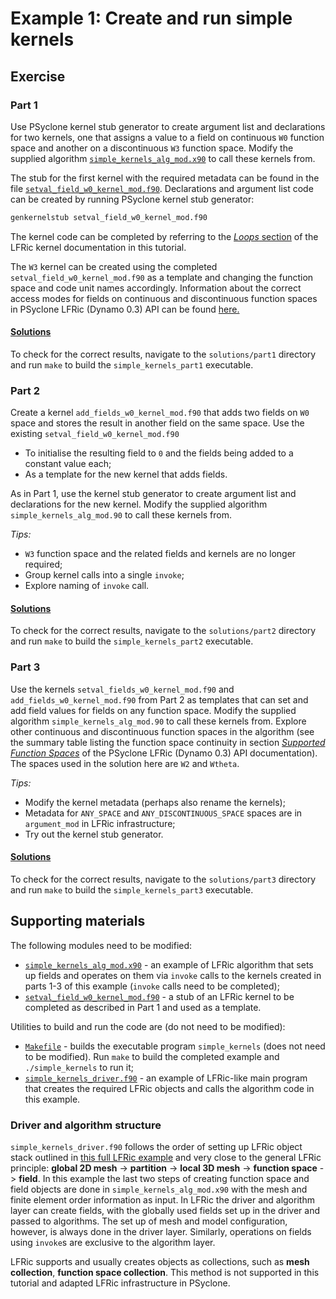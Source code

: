 # Example 1: Create and run simple kernels

## Exercise

### Part 1

Use PSyclone kernel stub generator to create argument list and
declarations for two kernels, one that assigns a value to a field on
continuous `W0` function space and another on a discontinuous `W3`
function space. Modify the supplied algorithm
[`simple_kernels_alg_mod.x90`](simple_kernels_alg_mod.x90) to call
these kernels from.

The stub for the first kernel with the required metadata can be found
in the file [`setval_field_w0_kernel_mod.f90`](
setval_field_w0_kernel_mod.f90). Declarations and argument
list code can be created by running PSyclone kernel stub generator:

```bash
genkernelstub setval_field_w0_kernel_mod.f90
```

The kernel code can be completed by referring to the [*Loops* section](
../background/LFRic_kernel.md#loops) of the LFRic kernel documentation in
this tutorial.

The `W3` kernel can be created using the completed
`setval_field_w0_kernel_mod.f90` as a template and changing the function
space and code unit names accordingly. Information about the correct
access modes for fields on continuous and discontinuous function spaces
in PSyclone LFRic (Dynamo 0.3) API can be found [here.](
https://psyclone.readthedocs.io/en/stable/dynamo0p3.html#valid-access-modes)

#### [Solutions](solutions/part1)

To check for the correct results, navigate to the `solutions/part1`
directory and run `make` to build the `simple_kernels_part1` executable.

### Part 2

Create a kernel `add_fields_w0_kernel_mod.f90` that adds two fields on
`W0` space and stores the result in another field on the same space. Use
the existing `setval_field_w0_kernel_mod.f90`
* To initialise the resulting field to `0` and the fields being added
  to a constant value each;
* As a template for the new kernel that adds fields.

As in Part 1, use the kernel stub generator to create argument list
and declarations for the new kernel. Modify the supplied algorithm
`simple_kernels_alg_mod.90` to call these kernels from.

*Tips:*
* `W3` function space and the related fields and kernels are no
  longer required;
* Group kernel calls into a single `invoke`;
* Explore naming of `invoke` call.

#### [Solutions](solutions/part2)

To check for the correct results, navigate to the `solutions/part2`
directory and run `make` to build the `simple_kernels_part2` executable.

### Part 3

Use the kernels `setval_fields_w0_kernel_mod.f90` and
`add_fields_w0_kernel_mod.f90` from Part 2 as templates that can set and
add field values for fields on any function space. Modify the supplied
algorithm `simple_kernels_alg_mod.90` to call these kernels from. Explore other
continuous and discontinuous function spaces in the algorithm (see the
summary table listing the function space continuity in section
[*Supported Function Spaces*](
https://psyclone.readthedocs.io/en/stable/dynamo0p3.html#supported-function-spaces)
of the PSyclone LFRic (Dynamo 0.3) API documentation). The spaces used in
the solution here are `W2` and `Wtheta`.

*Tips:*

* Modify the kernel metadata (perhaps also rename the kernels);
* Metadata for `ANY_SPACE` and `ANY_DISCONTINUOUS_SPACE` spaces are
  in `argument_mod` in LFRic infrastructure;
* Try out the kernel stub generator.

#### [Solutions](solutions/part3)

To check for the correct results, navigate to the `solutions/part3`
directory and run `make` to build the `simple_kernels_part3` executable.

## Supporting materials

The following modules need to be modified:

* [`simple_kernels_alg_mod.x90`](simple_kernels_alg_mod.x90) - an example
  of LFRic algorithm that sets up fields and operates on them via `invoke`
  calls to the kernels created in parts 1-3 of this example (`invoke`
  calls need to be completed);
* [`setval_field_w0_kernel_mod.f90`](setval_field_w0_kernel_mod.f90) - a
  stub of an LFRic kernel to be completed as described in Part 1 and used
  as a template.

Utilities to build and run the code are (do not need to be modified):

* [`Makefile`](Makefile) - builds the executable program `simple_kernels`
  (does not need to be modified). Run `make` to build the completed
  example and `./simple_kernels` to run it;
* [`simple_kernels_driver.f90`](simple_kernels_driver.f90) - an example
  of LFRic-like main program that creates the required LFRic objects and
  calls the algorithm code in this example.

### Driver and algorithm structure

`simple_kernels_driver.f90` follows the order of setting up LFRic object
stack outlined in [this full LFRic example](
../../../../../examples/lfric/full_example/README.md) and very close to
the general LFRic principle: **global 2D mesh** -> **partition** ->
**local 3D mesh** -> **function space** -> **field**. In this example
the last two steps of creating function space and field objects are
done in `simple_kernels_alg_mod.x90` with the mesh and finite element order
information as input. In LFRic the driver and algorithm layer can
create fields, with the globally used fields set up in the driver and
passed to algorithms. The set up of mesh and model configuration,
however, is always done in the driver layer. Similarly, operations on
fields using `invoke`s are exclusive to the algorithm layer.

LFRic supports and usually creates objects as collections, such as
**mesh collection**, **function space collection**. This method is
not supported in this tutorial and adapted LFRic infrastructure in
PSyclone.
